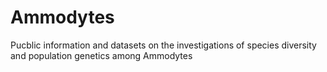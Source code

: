 # Ammodytes
Pucblic information and datasets on the investigations of species diversity and population genetics among Ammodytes
